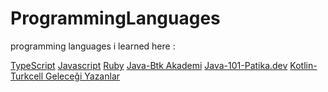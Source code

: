 # ProgrammingLanguages
programming languages i learned here :

[TypeScript](https://www.youtube.com/watch?v=LEKyAW3jPKA&ab_channel=Yaz%C4%B1l%C4%B1mBilimi)
[Javascript](https://www.youtube.com/watch?v=-ei7CLxoOVU&ab_channel=Yaz%C4%B1l%C4%B1mBilimi)
[Ruby]()
[Java-Btk Akademi]()
[Java-101-Patika.dev]()
[Kotlin-Turkcell Geleceği Yazanlar][link]

[link]: https://gelecegiyazanlar.turkcell.com.tr/konu/egitim/kotlin-101/baslarken 